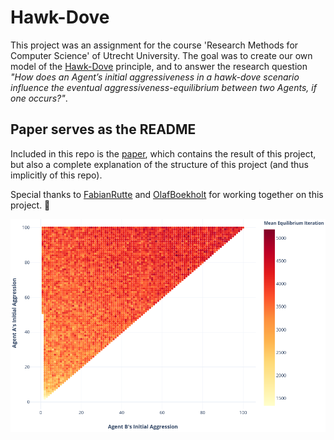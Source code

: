 # Hawk-Dove
This project was an assignment for the course 'Research Methods for Computer Science' of Utrecht University.
The goal was to create our own model of the [Hawk-Dove](https://en.wikipedia.org/wiki/Chicken_(game)#Hawk%E2%80%93dove) principle, and to answer the research question _"How does an Agent’s initial aggressiveness in a hawk-dove scenario influence the eventual aggressiveness-equilibrium between two Agents, if one occurs?"_.

## Paper serves as the README
Included in this repo is the [paper](/Hawk-Dove%20-%20Olaf%20Boekholt%2C%20Fabian%20Rutte%2C%20Silas%20Peters.pdf), which contains the result of this project, but also a complete explanation of the structure of this project (and thus implicitly of this repo).

Special thanks to [FabianRutte](https://github.com/FabianRutten) and [OlafBoekholt](https://github.com/olafboekholt) for working together on this project. 🐢

![The results of our research](/Results.png)
